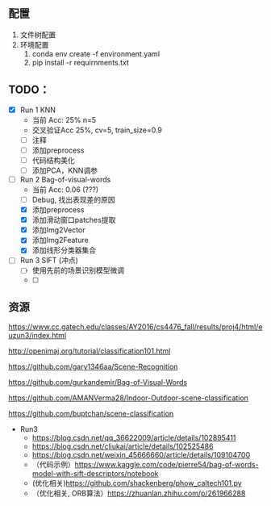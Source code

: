 ## 配置
  1. 文件树配置
  2. 环境配置
     1. conda env create -f environment.yaml
     2. pip install -r requirnments.txt

## TODO：
- [X] Run 1 KNN
  - 当前 Acc: 25% n=5
  - 交叉验证Acc 25%, cv=5, train_size=0.9
  - [ ] 注释
  - [ ] 添加preprocess
  - [ ] 代码结构美化
  - [ ] 添加PCA，KNN调参

- [ ] Run 2 Bag-of-visual-words
  - 当前 Acc: 0.06 (???)
  - [ ] Debug, 找出表现差的原因
  - [X] 添加preprocess
  - [X] 添加滑动窗口patches提取
  - [X] 添加Img2Vector
  - [X] 添加Img2Feature
  - [x] 添加线形分类器集合

- [ ] Run 3 SIFT (冲点)
  - [ ] 使用先前的场景识别模型微调
  - [ ]


## 资源
https://www.cc.gatech.edu/classes/AY2016/cs4476_fall/results/proj4/html/euzun3/index.html

http://openimaj.org/tutorial/classification101.html

https://github.com/gary1346aa/Scene-Recognition

https://github.com/gurkandemir/Bag-of-Visual-Words

https://github.com/AMANVerma28/Indoor-Outdoor-scene-classification

https://github.com/buptchan/scene-classification

- Run3
  - https://blog.csdn.net/qq_36622009/article/details/102895411
  - https://blog.csdn.net/cliukai/article/details/102525486
  - https://blog.csdn.net/weixin_45666660/article/details/109104700
  - （代码示例）https://www.kaggle.com/code/pierre54/bag-of-words-model-with-sift-descriptors/notebook
  - (优化相关)https://github.com/shackenberg/phow_caltech101.py 
  - （优化相关, ORB算法）https://zhuanlan.zhihu.com/p/261966288
